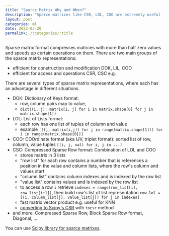 ```yaml
---
title: "Sparce Matrix Why and When?"
description: "Sparce matrices like CSR, LOL, COO are extremely useful for matrices with more than half zero values"
layout: post
categories: ml
date: 2022-03-20
permalink: /:categories/:title
---
```


Sparse matrix format compresses matrices with more than half zero values and speeds up certain operations on them.
There are two main groups of the sparce matrix representations: 
- efficient for construction and modification DOK, LIL, COO
- efficient for access and operations CSR, CSC e.g. 

There are several types of sparse matrix representations, where each has an advantage in different situations.
- DOK: Dictionary of Keys format:
  - row, column pairs map to value,
  - `dict((i, j): matrix[i, j] for i in matrix.shape[0] for j in matrix.shape[1])`
- LOL: List of Lists format:
  - each row has one list of tuples of column and value
  - example `[[(j, matrix[i,j]) for j in range(matrix.shape[1])] for i in range(matrix.shape[0])]`
- COO: COOrdinate format (aka IJV, triplet format): sorted list of row, column, value tuples `[(i, j, val) for i, j in ...]`
- CSC: Compressed Sparse Row format: Combination of LOL and COO
    - stores matrix in 3 lists
    - "row list" for each row contains a number that is references a position in the value and column lists, where the row's column and values start
    - "column list" contains column indexes and is indexed by the row list
    - "value list" contains values and is indexed by the row list
    - to access a row `i` retrieve `indexes = range(row_list[i], row_list[i+1])`, then build row's list of list representation `row_lol = [(i, column_list[j], value_list[j]) for j in indexes]`
    - fast matrix vector product e.g. useful for KNN
    - [converting to Scipy's CSR](https://docs.scipy.org/doc/scipy/reference/generated/scipy.sparse.csr_matrix.html) with `tocsr` method
- and more: Compressed Sparse Row, Block Sparse Row format, Diagonal, ...

You can use [Scipy library for sparce matrixes](https://docs.scipy.org/doc/scipy/reference/sparse.html#usage-information).

